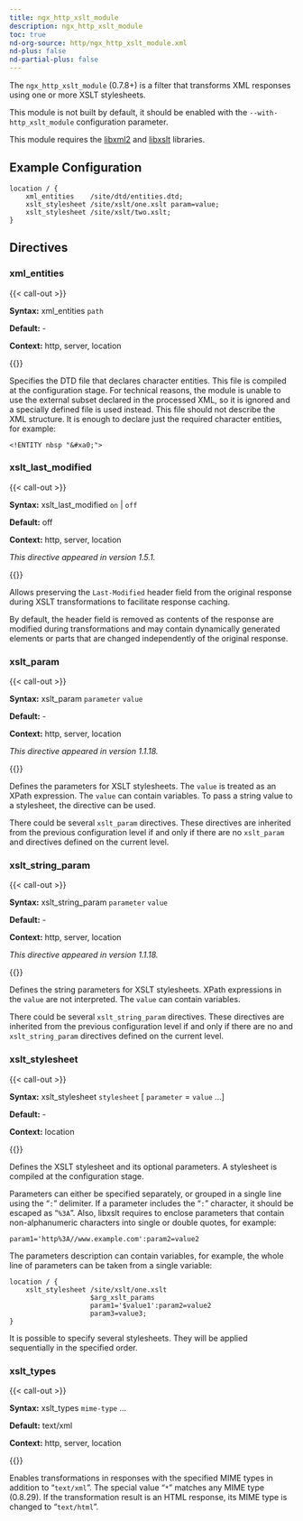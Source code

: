 ```yaml
---
title: ngx_http_xslt_module
description: ngx_http_xslt_module
toc: true
nd-org-source: http/ngx_http_xslt_module.xml
nd-plus: false
nd-partial-plus: false
---
```



<!--
********************************************************************************
🛑 WARNING: AUTOGENERATED FILE - DO NOT EDIT 🛑
This Markdown file was automatically generated from the source XML documentation.
Any manual changes made directly to this file will be overwritten.
To request or suggest changes, please edit the source XML files instead.
https://github.com/nginx/nginx.org/tree/main/xml/en
********************************************************************************
-->


The `ngx_http_xslt_module` (0.7.8+) is a filter
that transforms XML responses using one or more XSLT stylesheets.

This module is not built by default, it should be enabled with the
`--with-http_xslt_module`
configuration parameter.

This module requires the
[libxml2](http://xmlsoft.org) and
[libxslt](http://xmlsoft.org/XSLT/) libraries.
## Example Configuration


```nginx
location / {
    xml_entities    /site/dtd/entities.dtd;
    xslt_stylesheet /site/xslt/one.xslt param=value;
    xslt_stylesheet /site/xslt/two.xslt;
}

```

## Directives

### xml_entities

{{< call-out >}}

**Syntax:** xml_entities `path`

**Default:** -

**Context:** http, server, location


{{</call-out>}}


Specifies the DTD file that declares character entities.
This file is compiled at the configuration stage.
For technical reasons, the module is unable to use the
external subset declared in the processed XML, so it is
ignored and a specially defined file is used instead.
This file should not describe the XML structure.
It is enough to declare just the required character entities, for example:

```nginx
<!ENTITY nbsp "&#xa0;">

```

### xslt_last_modified

{{< call-out >}}

**Syntax:** xslt_last_modified `on` | `off`

**Default:** off

**Context:** http, server, location

_This directive appeared in version 1.5.1._


{{</call-out>}}


Allows preserving the `Last-Modified` header field
from the original response during XSLT transformations
to facilitate response caching.

By default, the header field is removed as contents of the response
are modified during transformations and may contain dynamically generated
elements or parts that are changed independently of the original response.
### xslt_param

{{< call-out >}}

**Syntax:** xslt_param `parameter` `value`

**Default:** -

**Context:** http, server, location

_This directive appeared in version 1.1.18._


{{</call-out>}}


Defines the parameters for XSLT stylesheets.
The `value` is treated as an XPath expression.
The `value` can contain variables.
To pass a string value to a stylesheet,
the [](#xslt_string_param) directive can be used.

There could be several `xslt_param` directives.
These directives are inherited from the previous configuration level
if and only if there are no `xslt_param` and
[](#xslt_string_param) directives
defined on the current level.
### xslt_string_param

{{< call-out >}}

**Syntax:** xslt_string_param `parameter` `value`

**Default:** -

**Context:** http, server, location

_This directive appeared in version 1.1.18._


{{</call-out>}}


Defines the string parameters for XSLT stylesheets.
XPath expressions in the `value` are not interpreted.
The `value` can contain variables.

There could be several `xslt_string_param` directives.
These directives are inherited from the previous configuration level
if and only if there are no [](#xslt_param) and
`xslt_string_param` directives
defined on the current level.
### xslt_stylesheet

{{< call-out >}}

**Syntax:** xslt_stylesheet `stylesheet` [ `parameter` = `value` ...]

**Default:** -

**Context:** location


{{</call-out>}}


Defines the XSLT stylesheet and its optional parameters.
A stylesheet is compiled at the configuration stage.

Parameters can either be specified separately, or grouped in a
single line using the “`:`” delimiter.
If a parameter includes the “`:`” character,
it should be escaped as “`%3A`”.
Also, libxslt requires to enclose parameters
that contain non-alphanumeric characters into single or double quotes,
for example:

```nginx
param1='http%3A//www.example.com':param2=value2

```


The parameters description can contain variables, for example,
the whole line of parameters can be taken from a single variable:

```nginx
location / {
    xslt_stylesheet /site/xslt/one.xslt
                    $arg_xslt_params
                    param1='$value1':param2=value2
                    param3=value3;
}

```


It is possible to specify several stylesheets.
They will be applied sequentially in the specified order.
### xslt_types

{{< call-out >}}

**Syntax:** xslt_types `mime-type` ...

**Default:** text/xml

**Context:** http, server, location


{{</call-out>}}


Enables transformations in responses with the specified MIME types
in addition to “`text/xml`”.
The special value “`*`” matches any MIME type (0.8.29).
If the transformation result is an HTML response, its MIME type
is changed to “`text/html`”.
